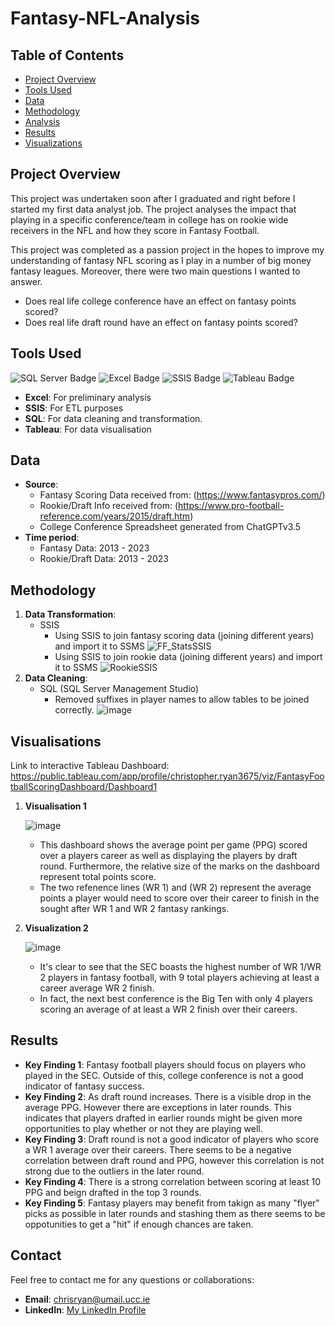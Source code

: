 # Fantasy-NFL-Analysis

## Table of Contents

- [Project Overview](#project-overview)
- [Tools Used](#tools-used)
- [Data](#data)
- [Methodology](#methodology)
- [Analysis](#analysis)
- [Results](#results)
- [Visualizations](#visualizations)

## Project Overview

This project was undertaken soon after I graduated and right before I started my first data analyst job. The project analyses the impact that playing in a specific conference/team in college has on rookie wide receivers in the NFL and how they score in Fantasy Football.

This project was completed as a passion project in the hopes to improve my understanding of fantasy NFL scoring as I play in a number of big money fantasy leagues. Moreover, there were two main questions I wanted to answer. 

  - Does real life college conference have an effect on fantasy points scored?
  - Does real life draft round have an effect on fantasy points scored?

## Tools Used
![SQL Server Badge](https://img.shields.io/badge/SQL_Server-CC2927?style=for-the-badge&logo=Microsoft-SQL-Server&logoColor=white)
![Excel Badge](https://img.shields.io/badge/Excel-217346?style=for-the-badge&logo=Microsoft-Excel&logoColor=white)
![SSIS Badge](https://img.shields.io/badge/SSIS-003366?style=for-the-badge&logo=Microsoft&logoColor=white)
![Tableau Badge](https://img.shields.io/badge/Tableau-E97627?style=for-the-badge&logo=Tableau&logoColor=white)
- **Excel**: For preliminary analysis
- **SSIS**: For ETL purposes
- **SQL**: For data cleaning and transformation.
- **Tableau**: For data visualisation

## Data

- **Source**:
    - Fantasy Scoring Data received from: (https://www.fantasypros.com/)
    - Rookie/Draft Info received from: (https://www.pro-football-reference.com/years/2015/draft.htm)
    - College Conference Spreadsheet generated from ChatGPTv3.5
- **Time period**:
    - Fantasy Data: 2013 - 2023
    - Rookie/Draft Data: 2013 - 2023

## Methodology

1. **Data Transformation**:
   - SSIS
       - Using SSIS to join fantasy scoring data (joining different years) and import it to SSMS ![FF_StatsSSIS](https://github.com/user-attachments/assets/b1bdf9ba-41a9-4ace-b5a0-ea30e651fcd8)
       - Using SSIS to join rookie data (joining different years) and import it to SSMS ![RookieSSIS](https://github.com/user-attachments/assets/d679eab9-7521-408e-a7a3-fd7d05ad9b67)
2. **Data Cleaning**:
   - SQL (SQL Server Management Studio)
       - Removed suffixes in player names to allow tables to be joined correctly. ![image](https://github.com/user-attachments/assets/a2425540-c264-48a4-ba13-18380026652c)
         
## Visualisations

Link to interactive Tableau Dashboard: https://public.tableau.com/app/profile/christopher.ryan3675/viz/FantasyFootballScoringDashboard/Dashboard1

1. **Visualisation 1**

   ![image](https://github.com/user-attachments/assets/47f53efb-96b0-4129-9071-3b0e0cdf8123)

   - This dashboard shows the average point per game (PPG) scored over a players career as well as displaying the players by draft round. Furthermore, the relative size of the marks on the dashboard represent total points score.
   - The two refenence lines (WR 1) and (WR 2) represent the average points a player would need to score over their career to finish in the sought after WR 1 and WR 2 fantasy rankings.
     
2. **Visualization 2**

   ![image](https://github.com/user-attachments/assets/0552ebcb-0b99-4243-9501-a1f4cba53192)

   - It's clear to see that the SEC boasts the highest number of WR 1/WR 2 players in fantasy football, with 9 total players achieving at least a career average WR 2 finish.
   - In fact, the next best conference is the Big Ten with only 4 players scoring an average of at least a WR 2 finish over their careers.

## Results

- **Key Finding 1**: Fantasy football players should focus on players who played in the SEC. Outside of this, college conference is not a good indicator of fantasy success.
- **Key Finding 2**: As draft round increases. There is a visible drop in the average PPG. However there are exceptions in later rounds. This indicates that players drafted in earlier rounds might be given more opportunities to play whether or not they are playing well.
- **Key Finding 3**: Draft round is not a good indicator of players who score a WR 1 average over their careers. There seems to be a negative correlation between draft round and PPG, however this correlation is not strong due to the outliers in the later round.
- **Key Finding 4**: There is a strong correlation between scoring at least 10 PPG and beign drafted in the top 3 rounds.
- **Key Finding 5**: Fantasy players may benefit from takign as many "flyer" picks as possible in later rounds and stashing them as there seems to be oppotunities to get a "hit" if enough chances are taken.

## Contact

Feel free to contact me for any questions or collaborations:

- **Email**: [chrisryan@umail.ucc.ie](mailto:your-email@example.com)
- **LinkedIn**: [My LinkedIn Profile](https://www.linkedin.com/in/christopher-ryan-8229a81b9/)
